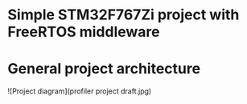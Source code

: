 # Simple STM32F767Zi project with FreeRTOS middleware
# General project architecture
![Project diagram](profiler project draft.jpg)